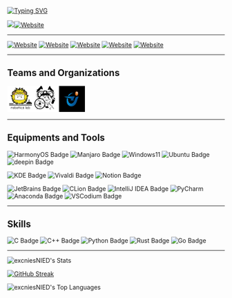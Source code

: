 <p><a href="https://git.io/typing-svg"><img src="https://readme-typing-svg.demolab.com?font=Arsenal+SC&amp;duration=4999&amp;pause=1000&amp;color=696969&amp;width=435&amp;lines=Hi+here%2C+I'm+Churnie+HXCN." alt="Typing SVG"></a></p>
<p><a href="https://hxcn.cnies.org"><img src="https://img.shields.io/website?url=https%3A%2F%2Fhxcn.cnies.org&amp;up_message=hxnc.cnies.org&amp;up_color=%230DE4CD&amp;down_message=hxcn.cnies.org&amp;down_color=%230DE4CD&amp;style=for-the-badge&amp;label=HOME  alt="PAGE"></a><a href="https://hs.cnies.org"><img src="https://img.shields.io/website?url=https%3A%2F%2Fhs.cnies.org&amp;up_message=hs.cnies.org&amp;up_color=%2358E2D8&amp;down_message=hs.cnies.org&amp;down_color=%230DE4CD&amp;style=for-the-badge&amp;label=Blog" alt="Website"></a></p>

---

<p><a href="https://github.com/excniesNIED"><img src="https://img.shields.io/website?url=https%3A%2F%2Fgithub.com%2FexcniesNIED&amp;labelColor=grey&amp;up_message=excniesNIED&amp;style=for-the-badge&amp;label=Github&amp;logo=github" alt="Website"></a>
<a href="https://github.com/excniesNIED"><img src="https://img.shields.io/website?url=https%3A%2F%2Fcodeberg.org%2Fexcnies&amp;labelColor=grey&amp;up_message=excnies&amp;style=for-the-badge&amp;label=Codeberg&amp;logo=codeberg" alt="Website"></a>
<a href="https://huggingface.co/excnies"><img src="https://img.shields.io/website?url=https%3A%2F%2Fhuggingface.co%2Fexcnies&amp;up_message=excnies&amp;style=for-the-badge&amp;label=HuggingFace&amp;logo=HuggingFace" alt="Website"></a>
<a href="https://space.bilibili.com/3494377156511978"><img src="https://img.shields.io/website?url=https%3A%2F%2Fspace.bilibili.com%2F3494377156511978&amp;up_message=%E8%90%91%E6%BE%88&amp;style=for-the-badge&amp;label=Bilibili&amp;logo=bilibili" alt="Website"></a>
<a href="mailto:hxcn@cnies.org"><img src="https://img.shields.io/website?url=https%3A%2F%2Fgithub.com%2FexcniesNIED&amp;up_message=hxcn%40cnies.org&amp;style=for-the-badge&amp;label=Mail&amp;logo=mail.ru" alt="Website"></a></p>

---
## Teams and Organizations

<img src="./assets/sdnu-nao211.png" width="60" height="60" alt="SDNU Robotics AI Lab"><img src="./assets/FOSScope900.png" width="60" height="60" alt="FOSScope"><img src="./assets/sdnukjxh.png" width="60" height="60" alt="SDNUkjxh">

---

## Equipments and Tools

![HarmonyOS Badge](https://img.shields.io/badge/Harmony_OS-000?logo=harmonyos&logoColor=fff&style=for-the-badge)
![Manjaro Badge](https://img.shields.io/badge/Manjaro-35BF5C?logo=manjaro&logoColor=fff&style=for-the-badge)
![Windows11](https://img.shields.io/badge/Windows%2011-0079D5?style=for-the-badge&logo=windows&logoColor=%230079D)
![Ubuntu Badge](https://img.shields.io/badge/Ubuntu-E95420?logo=ubuntu&logoColor=fff&style=for-the-badge)
![deepin Badge](https://img.shields.io/badge/deepin-007CFF?logo=deepin&logoColor=fff&style=for-the-badge)

![KDE Badge](https://img.shields.io/badge/KDE-1D99F3?logo=kde&logoColor=fff&style=for-the-badge)
![Vivaldi Badge](https://img.shields.io/badge/Vivaldi-EF3939?logo=vivaldi&logoColor=fff&style=for-the-badge)
![Notion Badge](https://img.shields.io/badge/Notion-000?logo=notion&logoColor=fff&style=for-the-badge)

![JetBrains Badge](https://img.shields.io/badge/JetBrains-000?logo=jetbrains&logoColor=fff&style=for-the-badge)
![CLion Badge](https://img.shields.io/badge/CLion-000?logo=clion&logoColor=fff&labelColor=blue&style=for-the-badge)
![IntelliJ IDEA Badge](https://img.shields.io/badge/IntelliJ%20IDEA-000?logo=intellijidea&logoColor=fff&labelColor=purple&style=for-the-badge)
![PyCharm](https://img.shields.io/badge/PyCharm-143?logo=pycharm&logoColor=black&color=black&labelColor=green&style=for-the-badge)
![Anaconda Badge](https://img.shields.io/badge/Anaconda-44A833?logo=anaconda&logoColor=fff&style=for-the-badge)
![VSCodium Badge](https://img.shields.io/badge/VSCodium-2F80ED?logo=vscodium&logoColor=fff&style=for-the-badge)

---

## Skills

![C Badge](https://img.shields.io/badge/C-A8B9CC?logo=c&logoColor=fff&style=for-the-badge)
![C++ Badge](https://img.shields.io/badge/C%2B%2B-00599C?logo=cplusplus&logoColor=fff&style=for-the-badge)
![Python Badge](https://img.shields.io/badge/Python-3776AB?logo=python&logoColor=fff&style=for-the-badge)
![Rust Badge](https://img.shields.io/badge/Rust-000?logo=rust&logoColor=fff&style=for-the-badge)
![Go Badge](https://img.shields.io/badge/Go-00ADD8?logo=go&logoColor=fff&style=for-the-badge)


---

![excniesNIED's Stats](https://github-stat.cnies.org/api?username=excniesNIED&theme=Default&show_icons=true&hide_border=false&count_private=true&card_width=450)

[![GitHub Streak](https://github-streak-stat.cnies.org?user=excniesNIED&theme=transparent&hide_border=false&card_width=450)](https://git.io/streak-stats)

![excniesNIED's Top Languages](https://github-stat.cnies.org/api/top-langs/?username=excniesNIED&theme=Default&show_icons=true&hide_border=false&layout=compact&card_width=450)
